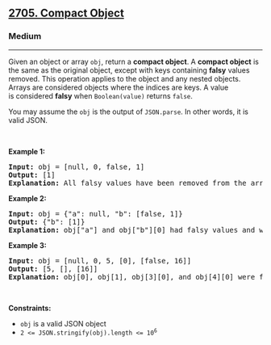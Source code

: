 <h2><a href="https://leetcode.com/problems/compact-object/">2705. Compact Object</a></h2><h3>Medium</h3><hr><div><p>Given an object or array&nbsp;<code>obj</code>, return a <strong>compact object</strong>. A <strong>compact object</strong>&nbsp;is the same as the original object, except with keys containing <strong>falsy</strong> values removed. This operation applies to the object and any nested objects. Arrays are considered objects where&nbsp;the indices are&nbsp;keys. A value is&nbsp;considered <strong>falsy</strong>&nbsp;when <code>Boolean(value)</code> returns <code>false</code>.</p>

<p>You may assume the&nbsp;<code>obj</code> is&nbsp;the output of&nbsp;<code>JSON.parse</code>. In other words, it is valid JSON.</p>

<p>&nbsp;</p>
<p><strong class="example">Example 1:</strong></p>

<pre data-sider-select-id="368d2c0d-1959-4384-990f-4cd0f5fa39d3"><strong>Input:</strong> obj = [null, 0, false, 1]
<strong>Output:</strong> [1]
<strong>Explanation:</strong> All falsy values have been removed from the array.
</pre>

<p><strong class="example">Example 2:</strong></p>

<pre data-sider-select-id="709cf6ea-68e4-4f49-98f6-c7c165a7b4d5"><strong>Input:</strong> obj = {"a": null, "b": [false, 1]}
<strong>Output:</strong> {"b": [1]}
<strong>Explanation:</strong> obj["a"] and obj["b"][0] had falsy values and were removed.</pre>

<p><strong class="example">Example 3:</strong></p>

<pre data-sider-select-id="6634c851-7f45-495f-8ea7-aa4a00fb16a4"><strong>Input:</strong> obj = [null, 0, 5, [0], [false, 16]]
<strong>Output:</strong> [5, [], [16]]
<strong>Explanation:</strong> obj[0], obj[1], obj[3][0], and obj[4][0] were falsy and removed.
</pre>

<p>&nbsp;</p>
<p><strong>Constraints:</strong></p>

<ul>
	<li><code>obj</code> is a valid JSON object</li>
	<li><code>2 &lt;= JSON.stringify(obj).length &lt;= 10<sup>6</sup></code></li>
</ul>
</div>